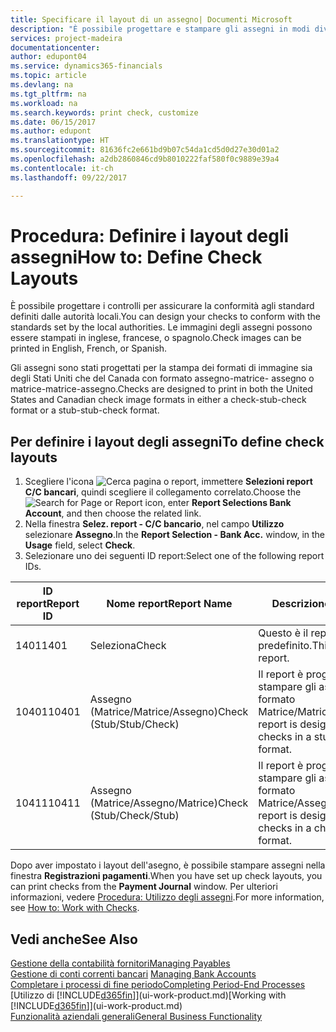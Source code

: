 ```yaml
---
title: Specificare il layout di un assegno| Documenti Microsoft
description: "È possibile progettare e stampare gli assegni in modi diversi per conformità agli standard."
services: project-madeira
documentationcenter: 
author: edupont04
ms.service: dynamics365-financials
ms.topic: article
ms.devlang: na
ms.tgt_pltfrm: na
ms.workload: na
ms.search.keywords: print check, customize
ms.date: 06/15/2017
ms.author: edupont
ms.translationtype: HT
ms.sourcegitcommit: 81636fc2e661bd9b07c54da1cd5d0d27e30d01a2
ms.openlocfilehash: a2db2860846cd9b8010222faf580f0c9889e39a4
ms.contentlocale: it-ch
ms.lasthandoff: 09/22/2017

---
```

# <a name="how-to-define-check-layouts"></a><span data-ttu-id="65f5e-103">Procedura: Definire i layout degli assegni</span><span class="sxs-lookup"><span data-stu-id="65f5e-103">How to: Define Check Layouts</span></span>
<span data-ttu-id="65f5e-104">È possibile progettare i controlli per assicurare la conformità agli standard definiti dalle autorità locali.</span><span class="sxs-lookup"><span data-stu-id="65f5e-104">You can design your checks to conform with the standards set by the local authorities.</span></span> <span data-ttu-id="65f5e-105">Le immagini degli assegni possono essere stampati in inglese, francese, o spagnolo.</span><span class="sxs-lookup"><span data-stu-id="65f5e-105">Check images can be printed in English, French, or Spanish.</span></span>

<span data-ttu-id="65f5e-106">Gli assegni sono stati progettati per la stampa dei formati di immagine sia degli Stati Uniti che del Canada con formato assegno-matrice- assegno o matrice-matrice-assegno.</span><span class="sxs-lookup"><span data-stu-id="65f5e-106">Checks are designed to print in both the United States and Canadian check image formats in either a check-stub-check format or a stub-stub-check format.</span></span>

## <a name="to-define-check-layouts"></a><span data-ttu-id="65f5e-107">Per definire i layout degli assegni</span><span class="sxs-lookup"><span data-stu-id="65f5e-107">To define check layouts</span></span>
1. <span data-ttu-id="65f5e-108">Scegliere l'icona ![Cerca pagina o report](media/ui-search/search_small.png "icona Cerca pagina o report"), immettere **Selezioni report C/C bancari**, quindi scegliere il collegamento correlato.</span><span class="sxs-lookup"><span data-stu-id="65f5e-108">Choose the ![Search for Page or Report](media/ui-search/search_small.png "Search for Page or Report icon") icon, enter **Report Selections Bank Account**, and then choose the related link.</span></span>
2. <span data-ttu-id="65f5e-109">Nella finestra **Selez. report - C/C bancario**, nel campo **Utilizzo** selezionare **Assegno**.</span><span class="sxs-lookup"><span data-stu-id="65f5e-109">In the **Report Selection - Bank Acc.** window, in the **Usage** field, select **Check**.</span></span>
3. <span data-ttu-id="65f5e-110">Selezionare uno dei seguenti ID report:</span><span class="sxs-lookup"><span data-stu-id="65f5e-110">Select one of the following report IDs.</span></span>

| <span data-ttu-id="65f5e-111">ID report</span><span class="sxs-lookup"><span data-stu-id="65f5e-111">Report ID</span></span> | <span data-ttu-id="65f5e-112">Nome report</span><span class="sxs-lookup"><span data-stu-id="65f5e-112">Report Name</span></span> | <span data-ttu-id="65f5e-113">Descrizione</span><span class="sxs-lookup"><span data-stu-id="65f5e-113">Description</span></span> |
| --- | --- | --- |
| <span data-ttu-id="65f5e-114">1401</span><span class="sxs-lookup"><span data-stu-id="65f5e-114">1401</span></span> |<span data-ttu-id="65f5e-115">Seleziona</span><span class="sxs-lookup"><span data-stu-id="65f5e-115">Check</span></span> |<span data-ttu-id="65f5e-116">Questo è il report predefinito.</span><span class="sxs-lookup"><span data-stu-id="65f5e-116">This is the default report.</span></span> |
| <span data-ttu-id="65f5e-117">10401</span><span class="sxs-lookup"><span data-stu-id="65f5e-117">10401</span></span> |<span data-ttu-id="65f5e-118">Assegno (Matrice/Matrice/Assegno)</span><span class="sxs-lookup"><span data-stu-id="65f5e-118">Check (Stub/Stub/Check)</span></span> |<span data-ttu-id="65f5e-119">Il report è progettato per stampare gli assegni in formato Matrice/Matrice/Assegno.</span><span class="sxs-lookup"><span data-stu-id="65f5e-119">This report is designed to print checks in a stub/stub/check format.</span></span> |
| <span data-ttu-id="65f5e-120">10411</span><span class="sxs-lookup"><span data-stu-id="65f5e-120">10411</span></span> |<span data-ttu-id="65f5e-121">Assegno (Matrice/Assegno/Matrice)</span><span class="sxs-lookup"><span data-stu-id="65f5e-121">Check (Stub/Check/Stub)</span></span> |<span data-ttu-id="65f5e-122">Il report è progettato per stampare gli assegni in formato Matrice/Assegno/Matrice.</span><span class="sxs-lookup"><span data-stu-id="65f5e-122">This report is designed to print checks in a check/stub/check format.</span></span> |

<span data-ttu-id="65f5e-123">Dopo aver impostato i layout dell'asegno, è possibile stampare assegni nella finestra **Registrazioni pagamenti**.</span><span class="sxs-lookup"><span data-stu-id="65f5e-123">When you have set up check layouts, you can print checks from the **Payment Journal** window.</span></span> <span data-ttu-id="65f5e-124">Per ulteriori informazioni, vedere [Procedura: Utilizzo degli assegni](payables-how-work-checks.md).</span><span class="sxs-lookup"><span data-stu-id="65f5e-124">For more information, see [How to: Work with Checks](payables-how-work-checks.md).</span></span>

## <a name="see-also"></a><span data-ttu-id="65f5e-125">Vedi anche</span><span class="sxs-lookup"><span data-stu-id="65f5e-125">See Also</span></span>
[<span data-ttu-id="65f5e-126">Gestione della contabilità fornitori</span><span class="sxs-lookup"><span data-stu-id="65f5e-126">Managing Payables</span></span>](payables-manage-payables.md)  
<span data-ttu-id="65f5e-127">[Gestione di conti correnti bancari](bank-manage-bank-accounts.md) </span><span class="sxs-lookup"><span data-stu-id="65f5e-127">[Managing Bank Accounts](bank-manage-bank-accounts.md) </span></span>  
[<span data-ttu-id="65f5e-128">Completare i processi di fine periodo</span><span class="sxs-lookup"><span data-stu-id="65f5e-128">Completing Period-End Processes</span></span>](year-how-complete-period-end-processes.md)  
<span data-ttu-id="65f5e-129">[Utilizzo di [!INCLUDE[d365fin](includes/d365fin_md.md)]](ui-work-product.md)</span><span class="sxs-lookup"><span data-stu-id="65f5e-129">[Working with [!INCLUDE[d365fin](includes/d365fin_md.md)]](ui-work-product.md)</span></span>  
[<span data-ttu-id="65f5e-130">Funzionalità aziendali generali</span><span class="sxs-lookup"><span data-stu-id="65f5e-130">General Business Functionality</span></span>](ui-across-business-areas.md)

